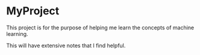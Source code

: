 # MyProject
This project is for the purpose of helping me learn the concepts of machine learning.

This will have extensive notes that I find helpful.
